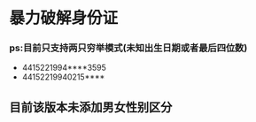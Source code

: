  # 暴力破解身份证
 
 ### ps:目前只支持两只穷举模式(未知出生日期或者最后四位数)
 
  - 4415221994****3595
  - 44152219940215****
  
  ## 目前该版本未添加男女性别区分
